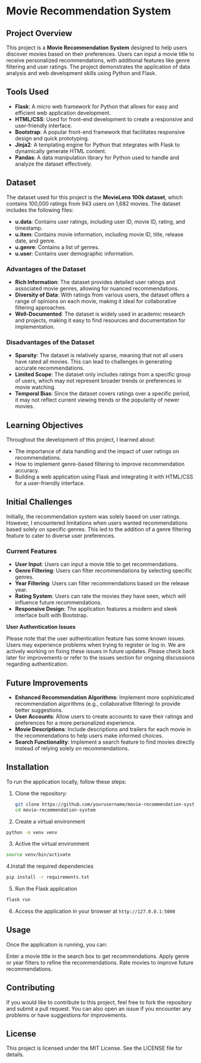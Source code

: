 # Movie Recommendation System

## Project Overview
This project is a **Movie Recommendation System** designed to help users discover movies based on their preferences. Users can input a movie title to receive personalized recommendations, with additional features like genre filtering and user ratings. The project demonstrates the application of data analysis and web development skills using Python and Flask.

## Tools Used
- **Flask**: A micro web framework for Python that allows for easy and efficient web application development.
- **HTML/CSS**: Used for front-end development to create a responsive and user-friendly interface.
- **Bootstrap**: A popular front-end framework that facilitates responsive design and quick prototyping.
- **Jinja2**: A templating engine for Python that integrates with Flask to dynamically generate HTML content.
- **Pandas**: A data manipulation library for Python used to handle and analyze the dataset effectively.

## Dataset
The dataset used for this project is the **MovieLens 100k dataset**, which contains 100,000 ratings from 943 users on 1,682 movies. The dataset includes the following files:
- **u.data**: Contains user ratings, including user ID, movie ID, rating, and timestamp.
- **u.item**: Contains movie information, including movie ID, title, release date, and genre.
- **u.genre**: Contains a list of genres.
- **u.user**: Contains user demographic information.

### Advantages of the Dataset
- **Rich Information**: The dataset provides detailed user ratings and associated movie genres, allowing for nuanced recommendations.
- **Diversity of Data**: With ratings from various users, the dataset offers a range of opinions on each movie, making it ideal for collaborative filtering approaches.
- **Well-Documented**: The dataset is widely used in academic research and projects, making it easy to find resources and documentation for implementation.

### Disadvantages of the Dataset
- **Sparsity**: The dataset is relatively sparse, meaning that not all users have rated all movies. This can lead to challenges in generating accurate recommendations.
- **Limited Scope**: The dataset only includes ratings from a specific group of users, which may not represent broader trends or preferences in movie watching.
- **Temporal Bias**: Since the dataset covers ratings over a specific period, it may not reflect current viewing trends or the popularity of newer movies.

## Learning Objectives
Throughout the development of this project, I learned about:
- The importance of data handling and the impact of user ratings on recommendations.
- How to implement genre-based filtering to improve recommendation accuracy.
- Building a web application using Flask and integrating it with HTML/CSS for a user-friendly interface.

## Initial Challenges
Initially, the recommendation system was solely based on user ratings. However, I encountered limitations when users wanted recommendations based solely on specific genres. This led to the addition of a genre filtering feature to cater to diverse user preferences.

### Current Features
- **User Input**: Users can input a movie title to get recommendations.
- **Genre Filtering**: Users can filter recommendations by selecting specific genres.
- **Year Filtering**: Users can filter recommendations based on the release year.
- **Rating System**: Users can rate the movies they have seen, which will influence future recommendations.
- **Responsive Design**: The application features a modern and sleek interface built with Bootstrap.

**User Authentication Issues**

Please note that the user authentication feature has some known issues. Users may experience problems when trying to register or log in. We are actively working on fixing these issues in future updates. Please check back later for improvements or refer to the issues section for ongoing discussions regarding authentication.

## Future Improvements
- **Enhanced Recommendation Algorithms**: Implement more sophisticated recommendation algorithms (e.g., collaborative filtering) to provide better suggestions.
- **User Accounts**: Allow users to create accounts to save their ratings and preferences for a more personalized experience.
- **Movie Descriptions**: Include descriptions and trailers for each movie in the recommendations to help users make informed choices.
- **Search Functionality**: Implement a search feature to find movies directly instead of relying solely on recommendations.

## Installation
To run the application locally, follow these steps:

1. Clone the repository:
   ```bash
   git clone https://github.com/yourusername/movie-recommendation-system.git
   cd movie-recommendation-system
   ```

2. Create a virtual environment 
```bash
python -m venv venv
```

3. Active the virtual environment 
```bash
source venv/bin/activate
```

4.Install the required dependencies
```bash
pip install -r requirements.txt
```

5. Run the Flask application 
```bash
flask run
```

6. Access the application in your browser at `http://127.0.0.1:5000`

## Usage
Once the application is running, you can:

Enter a movie title in the search box to get recommendations.
Apply genre or year filters to refine the recommendations.
Rate movies to improve future recommendations.

## Contributing
If you would like to contribute to this project, feel free to fork the repository and submit a pull request. You can also open an issue if you encounter any problems or have suggestions for improvements.

## License
This project is licensed under the MIT License. See the LICENSE file for details.